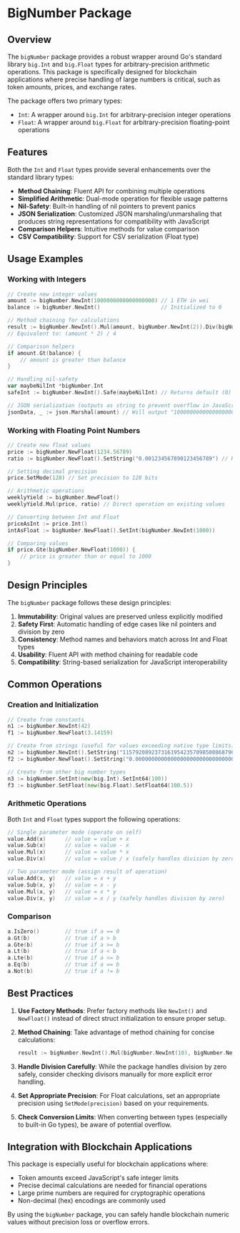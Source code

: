 # BigNumber Package

## Overview

The `bigNumber` package provides a robust wrapper around Go's standard library `big.Int` and `big.Float` types for arbitrary-precision arithmetic operations. This package is specifically designed for blockchain applications where precise handling of large numbers is critical, such as token amounts, prices, and exchange rates.

The package offers two primary types:

- `Int`: A wrapper around `big.Int` for arbitrary-precision integer operations
- `Float`: A wrapper around `big.Float` for arbitrary-precision floating-point operations

## Features

Both the `Int` and `Float` types provide several enhancements over the standard library types:

- **Method Chaining**: Fluent API for combining multiple operations
- **Simplified Arithmetic**: Dual-mode operation for flexible usage patterns
- **Nil-Safety**: Built-in handling of nil pointers to prevent panics
- **JSON Serialization**: Customized JSON marshaling/unmarshaling that produces string representations for compatibility with JavaScript
- **Comparison Helpers**: Intuitive methods for value comparison
- **CSV Compatibility**: Support for CSV serialization (Float type)

## Usage Examples

### Working with Integers

```go
// Create new integer values
amount := bigNumber.NewInt(1000000000000000000) // 1 ETH in wei
balance := bigNumber.NewInt()                   // Initialized to 0

// Method chaining for calculations
result := bigNumber.NewInt().Mul(amount, bigNumber.NewInt(2)).Div(bigNumber.NewInt(4))
// Equivalent to: (amount * 2) / 4

// Comparison helpers
if amount.Gt(balance) {
    // amount is greater than balance
}

// Handling nil-safety
var maybeNilInt *bigNumber.Int
safeInt := bigNumber.NewInt().Safe(maybeNilInt) // Returns default (0) if nil

// JSON serialization (outputs as string to prevent overflow in JavaScript)
jsonData, _ := json.Marshal(amount) // Will output "1000000000000000000" as string
```

### Working with Floating Point Numbers

```go
// Create new float values
price := bigNumber.NewFloat(1234.56789)
ratio := bigNumber.NewFloat().SetString("0.001234567890123456789") // High precision

// Setting decimal precision
price.SetMode(128) // Set precision to 128 bits

// Arithmetic operations
weeklyYield := bigNumber.NewFloat()
weeklyYield.Mul(price, ratio) // Direct operation on existing values

// Converting between Int and Float
priceAsInt := price.Int()
intAsFloat := bigNumber.NewFloat().SetInt(bigNumber.NewInt(1000))

// Comparing values
if price.Gte(bigNumber.NewFloat(1000)) {
    // price is greater than or equal to 1000
}
```

## Design Principles

The `bigNumber` package follows these design principles:

1. **Immutability**: Original values are preserved unless explicitly modified
2. **Safety First**: Automatic handling of edge cases like nil pointers and division by zero
3. **Consistency**: Method names and behaviors match across Int and Float types
4. **Usability**: Fluent API with method chaining for readable code
5. **Compatibility**: String-based serialization for JavaScript interoperability

## Common Operations

### Creation and Initialization

```go
// Create from constants
n1 := bigNumber.NewInt(42)
f1 := bigNumber.NewFloat(3.14159)

// Create from strings (useful for values exceeding native type limits)
n2 := bigNumber.NewInt().SetString("115792089237316195423570985008687907853269984665640564039457584007913129639935")
f2 := bigNumber.NewFloat().SetString("0.0000000000000000000000000000000000000000000000000000000001")

// Create from other big number types
n3 := bigNumber.SetInt(new(big.Int).SetInt64(100))
f3 := bigNumber.SetFloat(new(big.Float).SetFloat64(100.5))
```

### Arithmetic Operations

Both `Int` and `Float` types support the following operations:

```go
// Single parameter mode (operate on self)
value.Add(x)      // value = value + x
value.Sub(x)      // value = value - x
value.Mul(x)      // value = value * x
value.Div(x)      // value = value / x (safely handles division by zero)

// Two parameter mode (assign result of operation)
value.Add(x, y)   // value = x + y
value.Sub(x, y)   // value = x - y
value.Mul(x, y)   // value = x * y
value.Div(x, y)   // value = x / y (safely handles division by zero)
```

### Comparison

```go
a.IsZero()        // true if a == 0
a.Gt(b)           // true if a > b
a.Gte(b)          // true if a >= b
a.Lt(b)           // true if a < b
a.Lte(b)          // true if a <= b
a.Eq(b)           // true if a == b
a.Not(b)          // true if a != b
```

## Best Practices

1. **Use Factory Methods**: Prefer factory methods like `NewInt()` and `NewFloat()` instead of direct struct initialization to ensure proper setup.

2. **Method Chaining**: Take advantage of method chaining for concise calculations:

    ```go
    result := bigNumber.NewInt().Mul(bigNumber.NewInt(10), bigNumber.NewInt(20)).Add(bigNumber.NewInt(5))
    ```

3. **Handle Division Carefully**: While the package handles division by zero safely, consider checking divisors manually for more explicit error handling.

4. **Set Appropriate Precision**: For Float calculations, set an appropriate precision using `SetMode(precision)` based on your requirements.

5. **Check Conversion Limits**: When converting between types (especially to built-in Go types), be aware of potential overflow.

## Integration with Blockchain Applications

This package is especially useful for blockchain applications where:

- Token amounts exceed JavaScript's safe integer limits
- Precise decimal calculations are needed for financial operations
- Large prime numbers are required for cryptographic operations
- Non-decimal (hex) encodings are commonly used

By using the `bigNumber` package, you can safely handle blockchain numeric values without precision loss or overflow errors.
